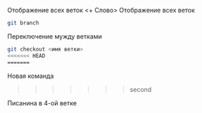 Отображение всех веток <+ Слово>
Отображение всех веток 
```sh
git branch
```
Переключение мужду ветками 
```sh
git checkout <имя ветки>
<<<<<<< HEAD
=======
``` 
Новая команда 
>>>>>>> second

Писанина в 4-ой ветке
